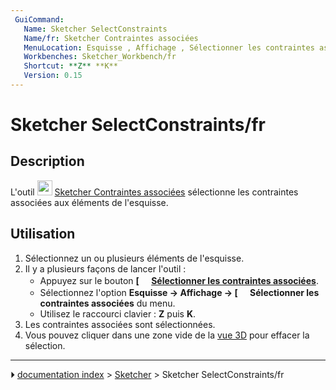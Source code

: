 ```yaml
---
 GuiCommand:
   Name: Sketcher SelectConstraints
   Name/fr: Sketcher Contraintes associées
   MenuLocation: Esquisse , Affichage , Sélectionner les contraintes associées
   Workbenches: Sketcher_Workbench/fr
   Shortcut: **Z** **K**
   Version: 0.15
---
```


# Sketcher SelectConstraints/fr

## Description

L\'outil <img alt="" src=images/Sketcher_SelectConstraints.svg  style="width:24px;"> [Sketcher Contraintes associées](Sketcher_SelectConstraints/fr.md) sélectionne les contraintes associées aux éléments de l\'esquisse.



## Utilisation

1.  Sélectionnez un ou plusieurs éléments de l\'esquisse.
2.  Il y a plusieurs façons de lancer l\'outil :
    -   Appuyez sur le bouton **[<img src=images/Sketcher_SelectConstraints.svg style="width:16px"> [Sélectionner les contraintes associées](Sketcher_SelectConstraints/fr.md)**.
    -   Sélectionnez l\'option **Esquisse → Affichage → [<img src=images/Sketcher_SelectConstraints.svg style="width:16px"> Sélectionner les contraintes associées** du menu.
    -   Utilisez le raccourci clavier : **Z** puis **K**.
3.  Les contraintes associées sont sélectionnées.
4.  Vous pouvez cliquer dans une zone vide de la [vue 3D](3D_view/fr.md) pour effacer la sélection.



---
⏵ [documentation index](../README.md) > [Sketcher](Sketcher_Workbench.md) > Sketcher SelectConstraints/fr
